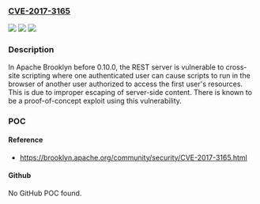 ### [CVE-2017-3165](https://cve.mitre.org/cgi-bin/cvename.cgi?name=CVE-2017-3165)
![](https://img.shields.io/static/v1?label=Product&message=Apache%20Brooklyn&color=blue)
![](https://img.shields.io/static/v1?label=Version&message=n%2Fa&color=blue)
![](https://img.shields.io/static/v1?label=Vulnerability&message=Cross-site%20scripting&color=brighgreen)

### Description

In Apache Brooklyn before 0.10.0, the REST server is vulnerable to cross-site scripting where one authenticated user can cause scripts to run in the browser of another user authorized to access the first user's resources. This is due to improper escaping of server-side content. There is known to be a proof-of-concept exploit using this vulnerability.

### POC

#### Reference
- https://brooklyn.apache.org/community/security/CVE-2017-3165.html

#### Github
No GitHub POC found.

